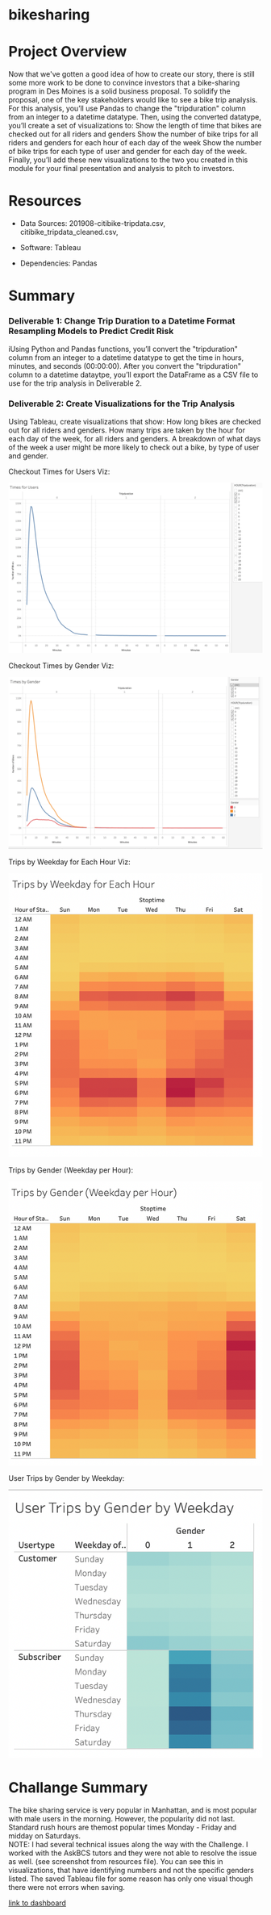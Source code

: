 # bikesharing

<h1>Project Overview</h1>
Now that we've gotten a good idea of how to create our story, there is still some more work to be done to convince investors that a bike-sharing program in Des Moines is a solid business proposal. To solidify the proposal, one of the key stakeholders would like to see a bike trip analysis.
For this analysis, you’ll use Pandas to change the "tripduration" column from an integer to a datetime datatype. Then, using the converted datatype, you’ll create a set of visualizations to:
Show the length of time that bikes are checked out for all riders and genders
Show the number of bike trips for all riders and genders for each hour of each day of the week
Show the number of bike trips for each type of user and gender for each day of the week.
Finally, you’ll add these new visualizations to the two you created in this module for your final presentation and analysis to pitch to investors.

<h1>Resources</h1>

- Data Sources: 201908-citibike-tripdata.csv, citibike_tripdata_cleaned.csv,

- Software: Tableau

- Dependencies: Pandas
<body>
<h1>Summary</h1>

<h3> Deliverable 1: Change Trip Duration to a Datetime Format Resampling Models to Predict Credit Risk</h3>
<p>iUsing Python and Pandas functions, you’ll convert the "tripduration" column from an integer to a datetime datatype to get the time in hours, minutes, and seconds (00:00:00). After you convert the "tripduration" column to a datetime dataytpe, you’ll export the DataFrame as a CSV file to use for the trip analysis in Deliverable 2.</p>

<h3>Deliverable 2: Create Visualizations for the Trip Analysis</h3>
  
<p>Using Tableau, create visualizations that show:
How long bikes are checked out for all riders and genders.
How many trips are taken by the hour for each day of the week, for all riders and genders.
A breakdown of what days of the week a user might be more likely to check out a bike, by type of user and gender.</p>

Checkout Times for Users Viz:
  
<img src="https://github.com/kellynichols99/bikesharing/blob/main/Resources/Time%20for%20Users.png">

Checkout Times by Gender Viz:
  
<img src="https://github.com/kellynichols99/bikesharing/blob/main/Resources/Times%20by%20Gender.png">
  
Trips by Weekday for Each Hour Viz:
  
<img src="https://github.com/kellynichols99/bikesharing/blob/main/Resources/Trips%20by%20Weekday%20for%20Each%20Hour.png">

Trips by Gender (Weekday per Hour):
  
<img src="https://github.com/kellynichols99/bikesharing/blob/main/Resources/Trips%20by%20Gender%20(Weekday%20per%20Hour).png">

User Trips by Gender by Weekday:
  
<img src="https://github.com/kellynichols99/bikesharing/blob/main/Resources/User%20Trips%20by%20Gender%20by%20Weekday.png">

<h1>Challange Summary</h1>
The bike sharing service is very popular in Manhattan, and is most popular with male users in the morning. However, the popularity did not last. Standard rush hours are themost popular times Monday - Friday and midday on Saturdays.</h1>
  
<br>
NOTE: I had several technical issues along the way with the Challenge. I worked with the AskBCS tutors and they were not able to resolve the issue as well. (see screenshot from resources file). You can see this in visualizations, that have identifying numbers and not the specific genders listed. The saved Tableau file for some reason has only one visual though there were not errors when saving. 
</br>

[link to dashboard](https://public.tableau.com/app/profile/kelly.nichols/viz/Mod14Challenge_16577743740020/UserTripsbyGenderbyWeekday)

